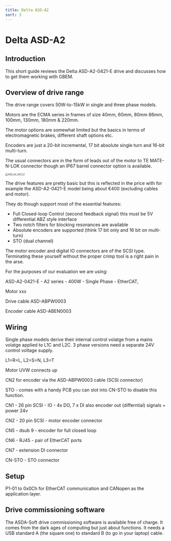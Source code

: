 ```yaml
---
title: Delta ASD-A2
sort: 3
---
```


# Delta ASD-A2

## Introduction

This short guide reviews the Delta ASD-A2-0421-E drive and discusses how to get them working with GBEM. 

## Overview of drive range

The drive range covers 50W-to-15kW in single and three phase models.

Motors are the ECMA series in frames of size 40mm, 60mm, 80mm 86mm, 100mm, 130mm, 180mm & 220mm.

The motor options are somewhat limited but the basics in terms of electromagnetic brakes, different shaft options etc. 

Encoders are just a 20-bit incremental, 17 bit absolute single turn and 16-bit multi-turn.

The usual connectors are in the form of leads out of the motor to TE MATE-N-LOK connector though an IP67 barrel connector option is available.



<img src="/asd_a2_0421_e_product_shot.png" alt="ASD_A2_0421_E" style="zoom:50%;" />

The drive features are pretty basic but this is reflected in the price with for example the ASD-A2-0421-E model being about €400 (excluding cables and motor).

They do though support most of the essential features:

* Full Closed-loop Control (second feedback signal) this must be 5V differential ABZ style interface 
* Two notch filters for blocking resonances are available
* Absolute encoders are supported (think 17 bit only and 16 bit on multi-turn)
* STO (dual channel)



The motor encoder and digital IO connectors are of the SCSI type. Terminating these yourself without the proper crimp tool is a right pain in the arse.

For the purposes of our evaluation we are using:

ASD-A2-0421-E - A2 series - 400W - Single Phase - EtherCAT,  

Motor xxx

Drive cable ASD-ABPW0003

Encoder cable ASD-ABEN0003

## Wiring

Single phase models derive their internal control volatge from a mains volatge applied to L1C and L2C. 3 phase versions need a separate 24V control voltage supply.



L1=R=L, L2=S=N, L3=T



Motor UVW connects up

CN2 for encoder via the ASD-ABPW0003 cable (SCSI connector)



STO - comes with a handy PCB  you can slot into CN-STO to disable this function.



CN1 - 26 pin SCSI - IO - 4x DO, 7 x DI also encoder out (differntial) signals + power 24v

CN2 - 20 pin SCSI - motor encoder connector 

CN5 - dsub 9 - encoder for full closed loop

CN6 - RJ45 - pair of EtherCAT ports

CN7 - extension DI connector

CN-STO - STO connector

## Setup

P1-01 to 0x0Ch for EtherCAT communication and CANopen as the application layer.



## Drive commissioning software

The ASDA-Soft drive commissioning software is available free of charge. It comes from the dark ages of computing but just about functions. It needs a USB standard A (the square one) to standard B (to go in your laptop) cable.



